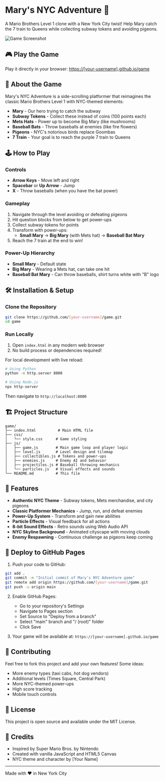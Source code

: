 # Mary's NYC Adventure 🗽

A Mario Brothers Level 1 clone with a New York City twist! Help Mary catch the 7 train to Queens while collecting subway tokens and avoiding pigeons.

![Game Screenshot](screenshot.png)

## 🎮 Play the Game

Play it directly in your browser: [https://[your-username].github.io/game](https://[your-username].github.io/game)

## 🎯 About the Game

Mary's NYC Adventure is a side-scrolling platformer that reimagines the classic Mario Brothers Level 1 with NYC-themed elements:

- **Mary** - Our hero trying to catch the subway
- **Subway Tokens** - Collect these instead of coins (100 points each)
- **Mets Hats** - Power up to become Big Mary (like mushrooms)
- **Baseball Bats** - Throw baseballs at enemies (like fire flowers)
- **Pigeons** - NYC's notorious birds replace Goombas
- **7 Train** - Your goal is to reach the purple 7 train to Queens

## 🕹️ How to Play

### Controls
- **Arrow Keys** - Move left and right
- **Spacebar** or **Up Arrow** - Jump
- **X** - Throw baseballs (when you have the bat power)

### Gameplay
1. Navigate through the level avoiding or defeating pigeons
2. Hit question blocks from below to get power-ups
3. Collect subway tokens for points
4. Transform with power-ups:
   - **Small Mary** → **Big Mary** (with Mets hat) → **Baseball Bat Mary**
5. Reach the 7 train at the end to win!

### Power-Up Hierarchy
- **Small Mary** - Default state
- **Big Mary** - Wearing a Mets hat, can take one hit
- **Baseball Bat Mary** - Can throw baseballs, shirt turns white with "B" logo

## 🛠️ Installation & Setup

### Clone the Repository
```bash
git clone https://github.com/[your-username]/game.git
cd game
```

### Run Locally
1. Open `index.html` in any modern web browser
2. No build process or dependencies required!

For local development with live reload:
```bash
# Using Python
python -m http.server 8000

# Using Node.js
npx http-server
```

Then navigate to `http://localhost:8000`

## 🏗️ Project Structure

```
game/
├── index.html          # Main HTML file
├── css/
│   └── style.css      # Game styling
├── js/
│   ├── game.js        # Main game loop and player logic
│   ├── level.js       # Level design and tilemap
│   ├── collectibles.js # Tokens and power-ups
│   ├── enemies.js     # Enemy AI and behavior
│   ├── projectiles.js # Baseball throwing mechanics
│   └── particles.js   # Visual effects and sounds
└── README.md          # This file
```

## 🎨 Features

- **Authentic NYC Theme** - Subway tokens, Mets merchandise, and city pigeons
- **Classic Platformer Mechanics** - Jump, run, and defeat enemies
- **Power-Up System** - Transform and gain new abilities
- **Particle Effects** - Visual feedback for all actions
- **8-bit Sound Effects** - Retro sounds using Web Audio API
- **NYC Skyline Background** - Animated cityscape with moving clouds
- **Enemy Respawning** - Continuous challenge as pigeons keep coming

## 🚀 Deploy to GitHub Pages

1. Push your code to GitHub:
```bash
git add .
git commit -m "Initial commit of Mary's NYC Adventure game"
git remote add origin https://github.com/[your-username]/game.git
git push -u origin main
```

2. Enable GitHub Pages:
   - Go to your repository's Settings
   - Navigate to Pages section
   - Set Source to "Deploy from a branch"
   - Select "main" branch and "/ (root)" folder
   - Click Save

3. Your game will be available at: `https://[your-username].github.io/game`

## 🤝 Contributing

Feel free to fork this project and add your own features! Some ideas:
- More enemy types (taxi cabs, hot dog vendors)
- Additional levels (Times Square, Central Park)
- More NYC-themed power-ups
- High score tracking
- Mobile touch controls

## 📝 License

This project is open source and available under the MIT License.

## 🎯 Credits

- Inspired by Super Mario Bros. by Nintendo
- Created with vanilla JavaScript and HTML5 Canvas
- NYC theme and character by [Your Name]

---

Made with ❤️ in New York City